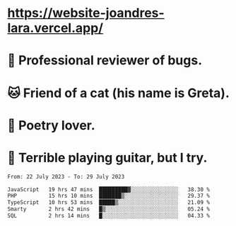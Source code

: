 # https://website-joandres-lara.vercel.app/
# 🐛 Professional reviewer of bugs.
# 🐱 Friend of a cat (his name is Greta).
# 📜 Poetry lover.
# 🎸 Terrible playing guitar, but I try.

<!--START_SECTION:waka-->

```txt
From: 22 July 2023 - To: 29 July 2023

JavaScript   19 hrs 47 mins  █████████▓░░░░░░░░░░░░░░░   38.30 %
PHP          15 hrs 10 mins  ███████▒░░░░░░░░░░░░░░░░░   29.37 %
TypeScript   10 hrs 53 mins  █████▒░░░░░░░░░░░░░░░░░░░   21.09 %
Smarty       2 hrs 42 mins   █▒░░░░░░░░░░░░░░░░░░░░░░░   05.24 %
SQL          2 hrs 14 mins   █░░░░░░░░░░░░░░░░░░░░░░░░   04.33 %
```

<!--END_SECTION:waka-->
